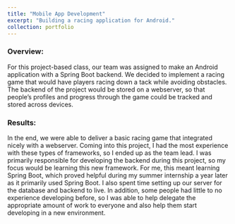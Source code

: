 ```yaml
---
title: "Mobile App Development"
excerpt: "Building a racing application for Android."
collection: portfolio
---
```


### Overview:

For this project-based class, our team was assigned to make an Android application with a Spring Boot backend. We decided to implement a racing game that would have players racing down a tack while avoiding obstacles. The backend of the project would be stored on a webserver, so that people’s profiles and progress through the game could be tracked and stored across devices.


### Results:

In the end, we were able to deliver a basic racing game that integrated nicely with a webserver. Coming into this project, I had the most experience with these types of frameworks, so I ended up as the team lead. I was primarily responsible for developing the backend during this project, so my focus would be learning this new framework. For me, this meant learning Spring Boot, which proved helpful during my summer internship a year later as it primarily used Spring Boot. I also spent time setting up our server for the database and backend to live. In addition, some people had little to no experience developing before, so I was able to help delegate the appropriate amount of work to everyone and also help them start developing in a new environment.